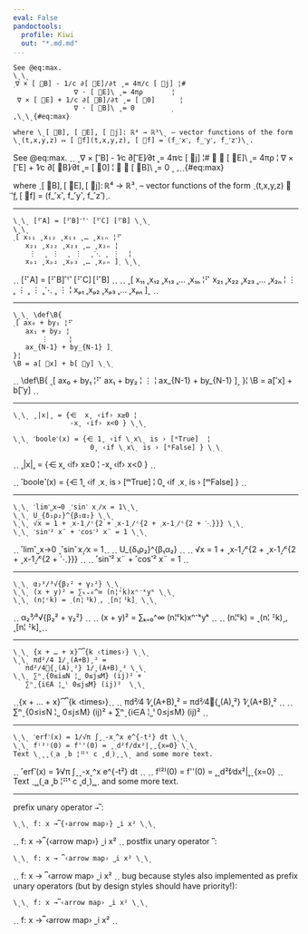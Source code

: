 ```yaml
---
eval: False
pandoctools:
  profile: Kiwi
  out: "*.md.md"
...
```


```
See @eq:max.
\ˎ\ˎ
˱∇ × [ ⃗B] - 1∕c ∂[ ⃗E]∕∂t ˳= 4π∕c [ ⃗j] ¦#
               ∇ ⋅ [ ⃗E]\ ˳= 4πρ       ¦
 ∇ × [ ⃗E] + 1∕c ∂[ ⃗B]∕∂t ˳= [ ⃗0]      ¦
               ∇ ⋅ [ ⃗B]\ ˳= 0         ˲
,\ˎ\ˎ{#eq:max}

where \ˎ[ ⃗B], [ ⃗E], [ ⃗j]: ℝ⁴ → ℝ³\ˎ – vector functions of the form
\ˎ(t,x,y,z) ↦ [ ⃗f](t,x,y,z), [ ⃗f] = (f_˹x˺, f_˹y˺, f_˹z˺)\ˎ.
```
See @eq:max.
ˎˎ
˱∇ × [ ⃗B] - 1∕c ∂[ ⃗E]∕∂t ˳= 4π∕c [ ⃗j] ¦#
               ∇ ⋅ [ ⃗E]\ ˳= 4πρ       ¦
 ∇ × [ ⃗E] + 1∕c ∂[ ⃗B]∕∂t ˳= [ ⃗0]      ¦
               ∇ ⋅ [ ⃗B]\ ˳= 0         ˲
,ˎˎ{#eq:max}

where ˎ[ ⃗B], [ ⃗E], [ ⃗j]: ℝ⁴ → ℝ³ˎ – vector functions of the form
ˎ(t,x,y,z) ↦ [ ⃗f](t,x,y,z), [ ⃗f] = (f_˹x˺, f_˹y˺, f_˹z˺)ˎ.

----

```
\ˎ\ˎ [⠋A] = [⠋B]˹ᵀ˺ [⠋C] [⠋B] \ˎ\ˎ
\ˎ\ˎ
˱[ x₁₁ ˳x₁₂ ˳x₁₃ ˳… ˳x₁ₙ ¦⠋
   x₂₁ ˳x₂₂ ˳x₂₃ ˳… ˳x₂ₙ ¦
    ⋮  ˳ ⋮  ˳ ⋮  ˳⋱ ˳ ⋮  ¦
   xₚ₁ ˳xₚ₂ ˳xₚ₃ ˳… ˳xₚₙ ]˲ \ˎ\ˎ
```
ˎˎ [⠋A] = [⠋B]˹ᵀ˺ [⠋C] [⠋B] ˎˎ
ˎˎ
˱[ x₁₁ ˳x₁₂ ˳x₁₃ ˳… ˳x₁ₙ ¦⠋
   x₂₁ ˳x₂₂ ˳x₂₃ ˳… ˳x₂ₙ ¦
    ⋮  ˳ ⋮  ˳ ⋮  ˳⋱ ˳ ⋮  ¦
   xₚ₁ ˳xₚ₂ ˳xₚ₃ ˳… ˳xₚₙ ]˲ ˎˎ

----

```
\ˎ\ˎ \def\B{
˱[ ax₀ + by₁ ¦⠋
   ax₁ + by₂ ¦
       ⋮     ¦
   ax_{N-1} + by_{N-1} ]˲
}¦
\B = a[ ⃗x] + b[ ⃗y] \ˎ\ˎ
```
ˎˎ \def\B{
˱[ ax₀ + by₁ ¦⠋
   ax₁ + by₂ ¦
       ⋮     ¦
   ax_{N-1} + by_{N-1} ]˲
}¦
\B = a[ ⃗x] + b[ ⃗y] ˎˎ

----

```
\ˎ\ˎ ˳|x|˳ = {⋲  x˳ ‹if› x≥0 ¦
              -x˳ ‹if› x<0 } \ˎ\ˎ

\ˎ\ˎ ˹boole˺(x) = {⋲ 1˳ ‹if \ˎx\ˎ is › [ᵐTrue]  ¦
                   0˳ ‹if \ˎx\ˎ is › [ᵐFalse] } \ˎ\ˎ
```
ˎˎ ˳|x|˳ = {⋲  x˳ ‹if› x≥0 ¦
              -x˳ ‹if› x<0 } ˎˎ

ˎˎ ˹boole˺(x) = {⋲ 1˳ ‹if ˎxˎ is › [ᵐTrue]  ¦
                   0˳ ‹if ˎxˎ is › [ᵐFalse] } ˎˎ

----

```
\ˎ\ˎ ˹lim˺˽x→0 ˱˹sin˺ x˲∕x = 1\ˎ\ˎ
\ˎ\ˎ U_{δ₁ρ₂}^{β₁α₂} \ˎ\ˎ
\ˎ\ˎ √x = 1 + ˱x-1˲∕ᶜ{2 + ˱x-1˲∕ᶜ{2 + ˱x-1˲∕ᶜ{2 + ⋱}}} \ˎ\ˎ
\ˎ\ˎ ˹sin˺² x¨ + ˹cos˺² x¨ = 1 \ˎ\ˎ
```
ˎˎ ˹lim˺˽x→0 ˱˹sin˺ x˲∕x = 1ˎˎ
ˎˎ U_{δ₁ρ₂}^{β₁α₂} ˎˎ
ˎˎ √x = 1 + ˱x-1˲∕ᶜ{2 + ˱x-1˲∕ᶜ{2 + ˱x-1˲∕ᶜ{2 + ⋱}}} ˎˎ
ˎˎ ˹sin˺² x¨ + ˹cos˺² x¨ = 1 ˎˎ

----

```
\ˎ\ˎ α₂³∕³√{β₂² + γ₂²} \ˎ\ˎ
\ˎ\ˎ (x + y)² = ∑ₖ₌₀^∞ (n¦ᶜk)xⁿ⁻ᵏyᵏ \ˎ\ˎ
\ˎ\ˎ (n¦ᶜk) = ˱(n¦⠘k)˲, ˱[n¦⠘k]˲ \ˎ\ˎ
```
ˎˎ α₂³∕³√{β₂² + γ₂²} ˎˎ
ˎˎ (x + y)² = ∑ₖ₌₀^∞ (n¦ᶜk)xⁿ⁻ᵏyᵏ ˎˎ
ˎˎ (n¦ᶜk) = ˱(n¦⠘k)˲, ˱[n¦⠘k]˲ˎˎ

----

```
\ˎ\ˎ {x + … + x}⏞⎴{k ‹times›} \ˎ\ˎ
\ˎ\ˎ πd²∕4 1∕˳(A+B)˳² =
   πd²∕4👻{˳(A)˳²} 1∕˳(A+B)˳² \ˎ\ˎ
\ˎ\ˎ ∑ⁿˍ{0≤i≤N ¦˽ 0≤j≤M} (ij)² +
   ∑ⁿˍ{i∈A ¦˽ˡ 0≤j≤M} (ij)²  \ˎ\ˎ
```
ˎˎ{x + … + x}⏞⎴{k ‹times›}ˎˎ
ˎˎ πd²∕4 1∕˳(A+B)˳² =
   πd²∕4👻{˳(A)˳²} 1∕˳(A+B)˳² ˎˎ
ˎˎ ∑ⁿˍ{0≤i≤N ¦˽ 0≤j≤M} (ij)² +
   ∑ⁿˍ{i∈A ¦˽ˡ 0≤j≤M} (ij)²  ˎˎ

----

```
\ˎ\ˎ ˹erf˺(x) = 1∕√π ∫ˍ˱-x˲^x e^{-t²} dt \ˎ\ˎ
\ˎ\ˎ f⁽²⁾(0) = f''(0) = ˳˱d²f∕dx²|˳ˍ{x=0} \ˎ\ˎ
Text \ˎ˳˳(˱a ˳b ¦⠛ᵗ c ˳d˲)˳˳\ˎ and some more text.
```
ˎˎ ˹erf˺(x) = 1∕√π ∫ˍ˱-x˲^x e^{-t²} dt ˎˎ
ˎˎ f⁽²⁾(0) = f''(0) = ˳˱d²f∕dx²|˳ˍ{x=0} ˎˎ
Text ˎ˳˳(˱a ˳b ¦⠛ᵗ c ˳d˲)˳˳ˎ and some more text.

----

prefix unary operator `→⎴`:
```
\ˎ\ˎ f: x →⎴{‹arrow map›} ˽i x² \ˎ\ˎ
```
ˎˎ f: x →⎴{‹arrow map›} ˽i x² ˎˎ
postfix unary operator `⎴`:
```
\ˎ\ˎ f: x → ⎴‹arrow map› ˽i x² \ˎ\ˎ
```
ˎˎ f: x → ⎴‹arrow map› ˽i x² ˎˎ
bug because styles also implemented as prefix unary operators (but by design styles should have priority!):
```
\ˎ\ˎ f: x →⎴‹arrow map› ˽i x² \ˎ\ˎ
```
ˎˎ f: x →⎴‹arrow map› ˽i x² ˎˎ
